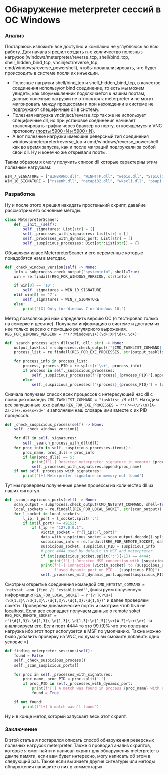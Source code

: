 # Обнаружение meterpreter сессий в ОС Windows

### Анализ

Постараюсь изложить все доступно и компакно не углубляюсь во всю работу. Для начала я решил создать n-е колличество полезныз нагрузок (windows/meterpreter/reverse_tcp, shell/bind_tcp, shell_hidden_bind_tcp, vncinject/reverse_tcp, cmd/windows/reverse_powershell), чтобы проанализировать, что будет происходить в системе посли их инъекции.

- Полезные нагрузки shell/bind_tcp и shell_hidden_bind_tcp, в качестве соединения используют bind соединение, то есть мы можем увидеть, как злоумышленник подключается к нашим портам, данные полезные нагрузки не относятся к meterpreter и не могут мигрировать между процессами и при нахождении в системе не подгружают специфичные dll в систему.
- Полезная нагрузка vncinject/reverse_tcp так же не использует специфичные dll, но при установке соединения начинает транслировать трафик через браузер по порту, относящемуся к VNC протоколу [(порты 5900+N и 5900+ N)](https://en.wikipedia.org/wiki/Virtual_Network_Computing#cite_note-6).
- А вот полезные нагрузки имеющие реверсный тип соединения windows/meterpreter/reverse_tcp и cmd/windows/reverse_powershell как во время запуска, как и после миграций подгружали за собой свои dll. Ну и конечно же открывали порты.

Таким образом я смогу получить список dll которые характерны этим полезным нагрузкам:

```python
WIN_7_SIGNATURE = ["WINBRAND.dll", "WINHTTP.dll", "webio.dll", "SspiCli.dll", "cscapi.dll"]
WIN_10_SIGNATURE = ["rsaenh.dll", "netapi32.dll", "wkscli.dll", "psapi.dll", "cscapi.dll"]
```

### Разработка

Ну и после этого я решил накидать простенький скрипт, давайие рассмотрим его основные методы.

```python
class MeterpreterScaner:
    def __init__(self):
        self._signatures: List[str] = []
        self._processes_with_signatures: List[str] = []
        self._processes_with_dynamic_port: List[str] = []
        self._suspicious_processes: Dict[str:List[str]] = {}
```
Объявляем класс MeterpreterScaner и его переменные которые понадобятся нам в методах.

```python
def _check_windows_version(self) -> None:
    info = subprocess.check_output("systeminfo", shell=True)
    win = re.findall(REG_FOR_WINDOWS_VERSION, str(info))

    if win[0] == '10':
        self._signatures = WIN_10_SIGNATURE
    elif win[0] == '7':
        self._signatures = WIN_7_SIGNATURE
    else:
        print("[X] Only for Windows 7 or Windows 10.")
```
Метод позволяющий нам определить версию ОС (я тестировал только на семерке и десятке). Получаем информацию о системе и достаем из нее только версию с помощью регулярного вырожения. `REG_FOR_WINDOWS_VERSION = r'(?:Windows\s+)(\d+|XP|\d+\.\d+)'`

```python
def _search_process_with_dll(self, dll: str) -> None:
    output_tasklist = subprocess.check_output(f"{CMD_TASKLIST_COMMAND} {dll}", shell=True)
    process_list = re.findall(REG_FOR_EXE_PROCESSES, str(output_tasklist))

    for process_info in process_list:
        process, process_PID = re.split(r'\s+', process_info)
        if process in self._suspicious_processes:
            self._suspicious_processes[f'{process}_{process_PID}'].append(dll)
        else:
            self._suspicious_processes[f'{process}_{process_PID}'] = [dll]
```
Сначала получаем список всех процессов с интересующей нас dll с помощью команды `CMD_TASKLIST_COMMAND = "tasklist /M dll"`. Находим все запущенные .exe файлы `REG_FOR_EXE_PROCESSES = r'(?<=\\r\\n)[A-Za-z]+\.exe\s+\d+'` и заполняем наш словарь ими вместе с их PID процессов.

```python
def _check_suspicious_process(self) -> None:
    self._check_windows_version()

    for dll in self._signatures:
        self._search_process_with_dll(dll)
    for proc_info in self._suspicious_processes.items():
        proc_name, proc_dlls = proc_info
        if len(proc_dlls) == 5:
            print(f"[-] Detected meterpreter signature in memory: {proc_name}")
            self._processes_with_signatures.append(proc_name)
    if not self._processes_with_signatures:
        print("[+] Meterpreter signature in memory not found")
```
Тут мы проверяем полученные ранее процессы на количество dll из наших сигнатур.

```python
def _scan_suspicious_ports(self) -> None:
    scan_output = subprocess.check_output(CMD_NETSTAT_COMMAND, shell=True)
    local_sockets = re.findall(REG_FOR_LOCAL_SOCKET, str(scan_output))
    for l_socket in local_sockets:
        l_ip, l_port = l_socket.split(':')
        if int(l_port) >= 49152:
            if l_ip != "127.0.0.1":
                victim_socket = f"{l_ip}:{l_port}"
                data_with_suspicious_socket = scan_output.decode().split(victim_socket)
                suspicious_info = re.findall(REG_FOR_REMOTE_SOCKET, data_with_suspicious_socket[1])[0]
                suspicious_socket, suspicious_PID = suspicious_info
                # port 4444 used by default in MSF and meterpreter
                if int(suspicious_socket.split(':')[-1]) == 4444:
                    print(f"[!] Detected MSF connection with {suspicious_socket}")
                print(f"[-] Connection {victim_socket} to {suspicious_socket} "
                      f"used dynamic port on PID - {suspicious_PID}")
                self._processes_with_dynamic_port.append(suspicious_PID)
```
Смотрим открытые соединения командой `CMD_NETSTAT_COMMAND = 'netstat -aon |find /i "established"'`, фильтруем полученную информацию `REG_FOR_LOCAL_SOCKET = r'(?:TCP\s+)(\d{1,3}\.\d{1,3}\.\d{1,3}\.\d{1,3}:\d{1,5})'` и далее проверяем сокеты. Проверяем динамические порты и смотрим чтоб был не localhost. Если все совпадает получаем данные о remote soket `REG_FOR_REMOTE_SOCKET = r'(\d{1,3}\.\d{1,3}\.\d{1,3}\.\d{1,3}:\d{1,5})\s+[A-Z]+\s+(\d+)'` и анализируем его. Если порт 4444 то это 99.(9)% что это полезная нагрузка ибо этот порт исполузется в MSF по умолчанию.
Также можно было добавить проверку на VNC, но думаю вы сможите добавить одно условие =)

```python
def finding_meterpreter_sessions(self):
    found = False
    self._check_suspicious_process()
    self._scan_suspicious_ports()

    for proc in self._processes_with_signatures:
        proc_name, proc_PID = proc.split('_')
        if proc_PID in self._processes_with_dynamic_port:
            print(f'[!] A match was found in process {proc_name} with PID {proc_PID}')
            found = True

    if not found:
        print(f"[+] A match wasn't found")
```
Ну и в конце метод который запускает весь этот скрипт.

### Заключение

В этой статье я постарался описать способ обнаружения реверсных полезных нагрузок meterpreter. Также я проводил анализ скриптов, которые я смог найти и написал скрипт для обнаружения meterpreter в дампе памяти, если вам будет интересно, могу написать об этом в следующий раз. Также если вы знаете другие сигнатуры или методы обнаружения напишите о них в комментарях.
